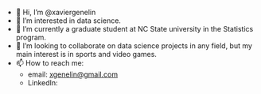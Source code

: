 - 👋 Hi, I’m @xaviergenelin
- 👀 I’m interested in data science.
- 🌱 I’m currently a graduate student at NC State university in the Statistics program.
- 💞️ I’m looking to collaborate on data science projects in any field, but my main interest is in sports and video games.
- 📫 How to reach me:
  * email: xgenelin@gmail.com
  * LinkedIn: 

<!---
xaviergenelin/xaviergenelin is a ✨ special ✨ repository because its `README.md` (this file) appears on your GitHub profile.
You can click the Preview link to take a look at your changes.
--->
